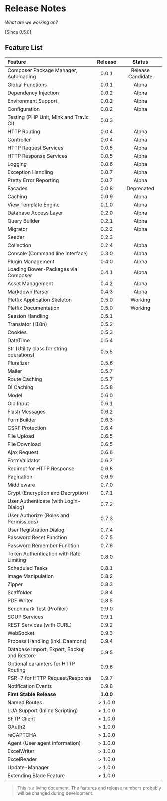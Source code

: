 # Release Notes

_What are we working on?_

[Since 0.5.0]

## Feature List

| Feature  | Release | Status |
|:---------|:-------:|:------:|
| Composer Package Manager, Autoloading | 0.0.1 | Release Candidate |
| Global Functions |  0.0.1 | Alpha |
| Dependency Injection | 0.0.2 | Alpha | 
| Environment Support | 0.0.2 | Alpha |
| Configuration | 0.0.2 | Alpha |
| Testing (PHP Unit, Mink and Travic CI) | 0.0.3 | |
| HTTP Routing | 0.0.4 | Alpha |
| Controller | 0.0.4 | Alpha |
| HTTP Request Services | 0.0.5 | Alpha |
| HTTP Response Services | 0.0.5 | Alpha |
| Logging | 0.0.6 | Alpha |
| Exception Handling | 0.0.7 | Alpha |
| Pretty Error Reporting |  0.0.7 | Alpha |
| Facades | 0.0.8 | Deprecated |
| Caching | 0.0.9 | Alpha |
| View Template Engine | 0.1.0 | Alpha |
| Database Access Layer | 0.2.0 | Alpha |
| Query Builder |  0.2.1 | Alpha |
| Migrator | 0.2.2 | Alpha |
| Seeder | 0.2.3 | |
| Collection | 0.2.4 | Alpha |
| Console (Command line Interface) | 0.3.0 | Alpha | 
| Plugin Management | 0.4.0 | Alpha |
| Loading Bower-Packages via Composer | 0.4.1 | Alpha | 
| Asset Management | 0.4.2 | Alpha |
| Markdown Parser | 0.4.3 | Alpha |
| Pletfix Application Skeleton | 0.5.0 | Working |
| Pletfix Documentation | 0.5.0 | Working |
| Session Handling | 0.5.1 | |
| Translator (l18n) | 0.5.2 | |
| Cookies | 0.5.3 | |
| DateTime | 0.5.4 | |
| Str (Utility class for string operations) | 0.5.5 | | 
| Pluralizer | 0.5.6 | |
| Mailer | 0.5.7 | |
| Route Caching | 0.5.7 | |
| DI Caching | 0.5.8 | |
| Model | 0.6.0 | |
| Old Input | 0.6.1 | |
| Flash Messages | 0.6.2 | |
| FormBuilder| 0.6.3 | |
| CSRF Protection | 0.6.4 | |
| File Upload | 0.6.5 | |
| File Download | 0.6.5 | |
| Ajax Request | 0.6.6 | |
| FormValidator| 0.6.7 | |
| Redirect for HTTP Response | 0.6.8 | |
| Pagination | 0.6.9 | |
| Middleware | 0.7.0 | |
| Crypt (Encryption and Decryption) | 0.7.1 | |
| User Authenticate (with Login-Dialog) | 0.7.2 | |
| User Authorize (Roles and Permissions) | 0.7.3 | |
| User Registration Dialog | 0.7.4 | |
| Password Reset Function | 0.7.5 | |
| Password Remember Function | 0.7.6 | |
| Token Authentication with Rate Limiting | 0.8.0 | |
| Scheduled Tasks | 0.8.1 | |
| Image Manipulation | 0.8.2 | |
| Zipper | 0.8.3 | |
| Scaffolder | 0.8.4 | |
| PDF Writer | 0.8.5 | |
| Benchmark Test (Profiler) | 0.9.0 | |
| SOUP Services | 0.9.1 | |
| REST Services (with CURL) | 0.9.2 | |
| WebSocket | 0.9.3 | |
| Process Handling (inkl. Daemons) | 0.9.4 | |
| Database Import, Export, Backup and Restore | 0.9.5 | |
| Optional paramters for HTTP Routing | 0.9.6 | |
| PSR-7 for HTTP Request/Response | 0.9.7 | |
| Notification Events | 0.9.8 | |
| **First Stable Release** | **1.0.0** | |
| Named Routes | &gt; 1.0.0 | |
| LUA Support (Inline Scripting) | &gt; 1.0.0 | |
| SFTP Client | &gt; 1.0.0 | |
| OAuth2 | &gt; 1.0.0 | |
| reCAPTCHA | &gt; 1.0.0 | |
| Agent (User agent information) | &gt; 1.0.0 | |
| ExcelWriter | &gt; 1.0.0 | |
| ExcelReader | &gt; 1.0.0 | |
| Update-Manager | &gt; 1.0.0 | |
| Extending Blade Feature | &gt; 1.0.0 | |

> <i class="fa fa-exclamation-circle fa-2x" aria-hidden="true"></i> 
> This is a living document. The features and release numbers probably will be changed during development. 

<!--

// todos

Travis CI
    https://travis-ci.org
    https://www.thewebhatesme.com/entwicklung/travis-ci/

Cookies - Work with cookies
    https://fuelphp.com/docs/classes/cookie.html
    in Laravel ist es Teil vom Request-Objekt
    
Crypt - Encryption and Decryption
    Handles encryption, decryption and hashing using the powerfull PHPSecLib.
    https://laravel.com/docs/5.4/encryption
    https://fuelphp.com/docs/classes/crypt/usage.html   
     
SFTP Client 
    Send or receive files using FTP (s. FuelPHP)     
     
DateTime (\Carbon\Carbon)
    - https://github.com/fightbulc/moment.php
    - http://momentjs.com/docs/
    oder:
    - https://github.com/cakephp/chronos
   
Image   
   Image manipulation using GD or ImageMagick (s. https://fuelphp.com)
     
Pluralizer
    https://github.com/propelorm/Propel2/tree/master/src/Propel/Common/Pluralizer
     
Str 
    Utility class for string operations (s. FuelPHP)
     
Agent 
    User agent information (s. https://fuelphp.com/docs/classes/agent/usage.html)
   
Database Access Layer:
    - Rückgabe von query() ändern-> collection() (lediet die Performance?)
    - database-Objekt, Wording ändern: "column type supported by Database Layer" -> "database abstract type"
    - getSql() für db-Objekt. Evtl zentral steuerbar machen, dass mitgeloggt werden kann.
    - Besser: Event-Handlich einbauene

Model (ORM, ActiveRecord, Repository)
    ActiveRecord oder DataMapper?
    Kandidaten:  http://www.gajotres.net/best-available-php-orm-libraries-part-1/
    - Eloquent
    - Doctrine2 (Using Doctrine 2 will be an overkill.)
        http://www.doctrine-project.org/
        https://www.sitepoint.com/laravel-doctrine-best-of-both-worlds/
        http://docs.doctrine-project.org/projects/doctrine-dbal/en/latest/reference/data-retrieval-and-manipulation.html
    - Propel2
        http://propelorm.org/Propel/documentation/
        https://github.com/propelorm/Propel2     

PSR-7: HTTP message interfaces (für HTTP Request/Response)
    http://www.php-fig.org/psr/psr-7/
    
File 
    securily dealing with your filesystem
    https://fuelphp.com
        
Profiler 
    application profiler, a customized version of phpquickprofiler
    https://fuelphp.com

Security 
    CSRF tokens, output encoding, and more security measures
    https://fuelphp.com
    
    
<a name="method-auth"></a>
#### `auth()` {.method}

The `auth` function returns an authenticator instance. You may use it instead of the `Auth` facade for convenience:

    $user = auth()->user();


<a name="method-bcrypt"></a>
#### `bcrypt()` {.method}

The `bcrypt` function hashes the given value using Bcrypt. You may use it as an alternative to the `Hash` facade:

    $password = bcrypt('my-secret-password');
    
-->



